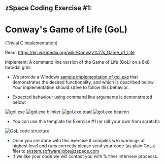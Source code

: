 ## zSpace Coding Exercise #1:

# Conway's Game of Life (GoL)
(Trivial C Implementation)

Read: https://en.wikipedia.org/wiki/Conway%27s_Game_of_Life

Implement: A command line version of the Game of Life (GoL) on a 8x8 toroidal grid.

* We provide a Windows [sample implementation of gol.exe](https://github.com/zspace/system.software.interview.gol.public/tree/master/bin) that demonstrates the desired functionality, and which is described below.  Your implementation should strive to follow this behavior.

* Expected behaviour using command line arguments is demonstrated below:

![gol.exe](https://raw.githubusercontent.com/zspace/system.software.interview.gol.public/master/gol/gol.random.png)
![gol.exe blinker](https://raw.githubusercontent.com/zspace/system.software.interview.gol.public/master/gol/gol.blinker.png)
![gol.exe toad](https://raw.githubusercontent.com/zspace/system.software.interview.gol.public/master/gol/gol.toad.png)
![gol.exe beacon](https://raw.githubusercontent.com/zspace/system.software.interview.gol.public/master/gol/gol.beacon.png)

* You can use this template for Exercise #1 (or roll your own from scratch):

![GoL code structure](https://github.com/zspace/system.software.interview.gol.public/blob/master/gol/gol.c.fill-the-blanks.png)

* Once you are done with this exercise it compiles w/o warnings at highest level and runs correctly please send your code (as plain GoL.c file) to system.software.jobs@zspace.com
* If we like your code we will contact you with further interview processs.
